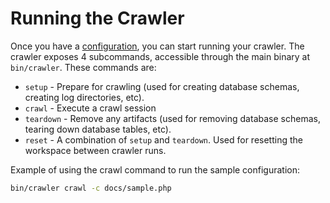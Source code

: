 Running the Crawler
===================

Once you have a [configuration](configuration.md), you can start running your crawler.  The crawler exposes 4 subcommands, accessible through the main binary at `bin/crawler`.  These commands are:

*  `setup` - Prepare for crawling (used for creating database schemas, creating log directories, etc).
*  `crawl` - Execute a crawl session
*  `teardown` - Remove any artifacts (used for removing database schemas, tearing down database tables, etc).
*  `reset` - A combination of `setup` and `teardown`.  Used for resetting the workspace between crawler runs.

Example of using the crawl command to run the sample configuration:

```bash
bin/crawler crawl -c docs/sample.php
```
